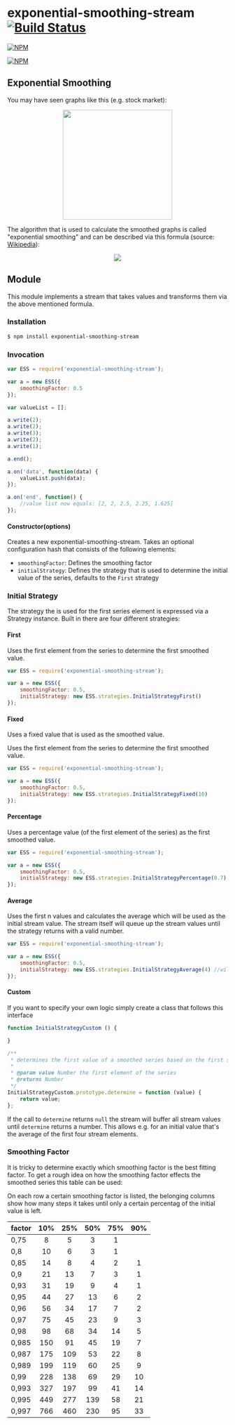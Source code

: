 # exponential-smoothing-stream [![Build Status](https://travis-ci.org/zaphod1984/exponential-smoothing-stream.png)](https://travis-ci.org/zaphod1984/exponential-smoothing-stream)

[![NPM](https://nodei.co/npm/exponential-smoothing-stream.png)](https://nodei.co/npm/exponential-smoothing-stream/)

[![NPM](https://nodei.co/npm-dl/exponential-smoothing-stream.png?months=3)](https://nodei.co/npm/exponential-smoothing-stream/)

## Exponential Smoothing

You may have seen graphs like this (e.g. stock market):
<p align="center">
  <img src="https://raw.github.com/zaphod1984/exponential-smoothing-stream/master/img/exponentialSmoothing.png" width="250" />
</p>

The algorithm that is used to calculate the smoothed graphs is called "exponential smoothing" and can be described via this formula (source: [Wikipedia](http://en.wikipedia.org/wiki/Exponential_smoothing)):
<p align="center">
  <img src="https://raw.github.com/zaphod1984/exponential-smoothing-stream/master/img/exponentialSmoothingFormula.png" />
</p>

## Module

This module implements a stream that takes values and transforms them via the above mentioned formula.

### Installation

````bash
$ npm install exponential-smoothing-stream
````

### Invocation

````javascript
var ESS = require('exponential-smoothing-stream');

var a = new ESS({
    smoothingFactor: 0.5
});

var valueList = [];

a.write(2);
a.write(2);
a.write(3);
a.write(2);
a.write(1);

a.end();

a.on('data', function(data) {
    valueList.push(data);
});

a.on('end', function() {
    //value list now equals: [2, 2, 2.5, 2.25, 1.625]
});
````

#### Constructor(options)

Creates a new exponential-smoothing-stream.
Takes an optional configuration hash that consists of the following elements:

* `smoothingFactor`: Defines the smoothing factor
* `initialStrategy`: Defines the strategy that is used to determine the initial value of the series, defaults to the `First` strategy

### Initial Strategy

The strategy the is used for the first series element is expressed via a Strategy instance.
Built in there are four different strategies:

#### First

Uses the first element from the series to determine the first smoothed value.

````javascript
var ESS = require('exponential-smoothing-stream');

var a = new ESS({
    smoothingFactor: 0.5,
    initialStrategy: new ESS.strategies.InitialStrategyFirst()
});
````

#### Fixed

Uses a fixed value that is used as the smoothed value.

Uses the first element from the series to determine the first smoothed value.

````javascript
var ESS = require('exponential-smoothing-stream');

var a = new ESS({
    smoothingFactor: 0.5,
    initialStrategy: new ESS.strategies.InitialStrategyFixed(10)
});
````

#### Percentage

Uses a percentage value (of the first element of the series) as the first smoothed value.

````javascript
var ESS = require('exponential-smoothing-stream');

var a = new ESS({
    smoothingFactor: 0.5,
    initialStrategy: new ESS.strategies.InitialStrategyPercentage(0.7) //has to be an positive number that's smaller than 1
});
````

#### Average

Uses the first n values and calculates the average which will be used as the initial stream value.
The stream itself will queue up the stream values until the strategy returns with a valid number.

````javascript
var ESS = require('exponential-smoothing-stream');

var a = new ESS({
    smoothingFactor: 0.5,
    initialStrategy: new ESS.strategies.InitialStrategyAverage(4) //will use the first four elements from the stream to determine the average
});
````

#### Custom

If you want to specify your own logic simply create a class that follows this interface

````javascript
function InitialStrategyCustom () {

}

/**
 * determines the first value of a smoothed series based on the first series element
 *
 * @param value Number the first element of the series
 * @returns Number
 */
InitialStrategyCustom.prototype.determine = function (value) {
    return value;
};
````

If the call to `determine` returns `null` the stream will buffer all stream values until `determine` returns a number.
This allows e.g. for an initial value that's the average of the first four stream elements.

### Smoothing Factor

It is tricky to determine exactly which smoothing factor is the best fitting factor. 
To get a rough idea on how the smoothing factor effects the smoothed series this table can be used:

On each row a certain smoothing factor is listed, the belonging columns show how many steps it takes until only a certain percentag of the initial value is left.

factor | 10% |	25% |	50% |	75% |	90%
:---|:---:|:---:|:---:|:---:|:---:
0,75 | 8 | 5 | 3 | 1	
0,8 | 10 | 6 | 3 | 1	
0,85 | 14 | 8 | 4 | 2 | 1
0,9 | 21 | 13 | 7 | 3 | 1
0,93 | 31 | 19 | 9 | 4 | 1
0,95 | 44 | 27 | 13 | 6 | 2
0,96 | 56 | 34 | 17 | 7 | 2
0,97 | 75 | 45 | 23 | 9 | 3
0,98 | 98 | 68 | 34 | 14 | 5
0,985 | 150 | 91 | 45 | 19 | 7
0,987 | 175 | 109 | 53 | 22 | 8
0,989 | 199 | 119 | 60 | 25 | 9
0,99 | 228 | 138 | 69 | 29 | 10
0,993 | 327 | 197 | 99 | 41 | 14
0,995 | 449 | 277 | 139 | 58 | 21
0,997 | 766 | 460 | 230 | 95 | 33
